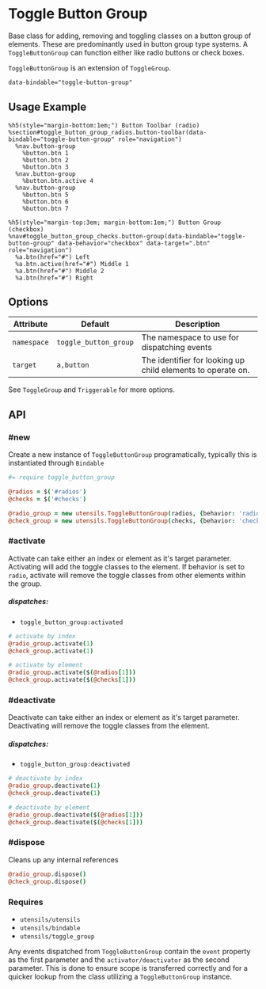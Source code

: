 
# Toggle Button Group
Base class for adding, removing and toggling classes on a button group
of elements. These are predominantly used in button group type systems.
A `ToggleButtonGroup` can function either like radio buttons or check
boxes.

`ToggleButtonGroup` is an extension of `ToggleGroup`.

```html
data-bindable="toggle-button-group"
```

## Usage Example

<!--~ markup/toggle_button_group.html.haml -->
```haml
%h5(style="margin-bottom:1em;") Button Toolbar (radio)
%section#toggle_button_group_radios.button-toolbar(data-bindable="toggle-button-group" role="navigation")
  %nav.button-group
    %button.btn 1
    %button.btn 2
    %button.btn 3
  %nav.button-group
    %button.btn.active 4
  %nav.button-group
    %button.btn 5
    %button.btn 6
    %button.btn 7

%h5(style="margin-top:3em; margin-bottom:1em;") Button Group (checkbox)
%nav#toggle_button_group_checks.button-group(data-bindable="toggle-button-group" data-behavior="checkbox" data-target=".btn" role="navigation")
  %a.btn(href="#") Left
  %a.btn.active(href="#") Middle 1
  %a.btn(href="#") Middle 2
  %a.btn(href="#") Right
```
<!-- end -->

## Options

Attribute   | Default               | Description
----------- | --------------------- | -------------------------------------------
`namespace` | `toggle_button_group` | The namespace to use for dispatching events
`target`    | `a,button`            | The identifier for looking up child elements to operate on.

See `ToggleGroup` and `Triggerable` for more options.


## API

### #new
Create a new instance of `ToggleButtonGroup` programatically, typically
this is instantiated through `Bindable`

```coffee
#= require toggle_button_group

@radios = $('#radios')
@checks = $('#checks')

@radio_group = new utensils.ToggleButtonGroup(radios, {behavior: 'radio'})
@check_group = new utensils.ToggleButtonGroup(checks, {behavior: 'checkbox'})
```

### #activate
Activate can take either an index or element as it's target parameter.
Activating will add the toggle classes to the element. If behavior is
set to `radio`, activate will remove the toggle classes from other
elements within the group.

##### dispatches:
- `toggle_button_group:activated`

```coffee
# activate by index
@radio_group.activate(1)
@check_group.activate(1)

# activate by element
@radio_group.activate($(@radios[1]))
@check_group.activate($(@checks[1]))
```

### #deactivate
Deactivate can take either an index or element as it's target parameter.
Deactivating will remove the toggle classes from the element.

##### dispatches:
- `toggle_button_group:deactivated`

```coffee
# deactivate by index
@radio_group.deactivate(1)
@check_group.deactivate(1)

# deactivate by element
@radio_group.deactivate($(@radios[1]))
@check_group.deactivate($(@checks[1]))
```

### #dispose
Cleans up any internal references 

```coffee
@radio_group.dispose()
@check_group.dispose()
```

### Requires
- `utensils/utensils`
- `utensils/bindable`
- `utensils/toggle_group`

Any events dispatched from `ToggleButtonGroup` contain the `event`
property as the first parameter and the `activator/deactivator` as the
second parameter. This is done to ensure scope is transferred correctly
and for a quicker lookup from the class utilizing a `ToggleButtonGroup`
instance.

